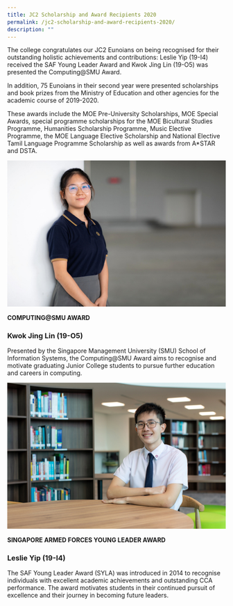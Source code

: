 ```yaml
---
title: JC2 Scholarship and Award Recipients 2020
permalink: /jc2-scholarship-and-award-recipients-2020/
description: ""
---
```

The college congratulates our JC2 Eunoians on being recognised for their outstanding holistic achievements and contributions: Leslie Yip (19-I4) received the SAF Young Leader Award and Kwok Jing Lin (19-O5) was presented the Computing@SMU Award.

In addition, 75 Eunoians in their second year were presented scholarships and book prizes from the Ministry of Education and other agencies for the academic course of 2019-2020.

These awards include the MOE Pre-University Scholarships, MOE Special Awards, special programme scholarships for the MOE Bicultural Studies Programme, Humanities Scholarship Programme, Music Elective Programme, the MOE Language Elective Scholarship and National Elective Tamil Language Programme Scholarship as well as awards from A\*STAR and DSTA.

![](/images/2020-jc2-scholars-1.jpeg)

**COMPUTING@SMU AWARD**
### Kwok Jing Lin (19-O5)


Presented by the Singapore Management University (SMU) School of Information Systems, the Computing@SMU Award aims to recognise and motivate graduating Junior College students to pursue further education and careers in computing.

![](/images/2020-jc2-scholars-3.jpeg)

**SINGAPORE ARMED FORCES YOUNG LEADER AWARD**
### Leslie Yip (19-I4)

The SAF Young Leader Award (SYLA) was introduced in 2014 to recognise individuals with excellent academic achievements and outstanding CCA performance. The award motivates students in their continued pursuit of excellence and their journey in becoming future leaders.